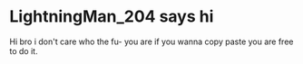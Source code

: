# LightningMan_204 says hi
Hi bro i don't care who the fu- you are if you wanna copy paste you are free to do it.